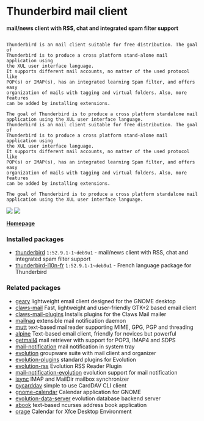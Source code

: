 # Thunderbird mail client

__mail/news client with RSS, chat and integrated spam filter support__

```

Thunderbird is an mail client suitable for free distribution. The goal of
Thunderbird is to produce a cross platform stand-alone mail application using
the XUL user interface language.
It supports different mail accounts, no matter of the used protocol like
POP(s) or IMAP(s), has an integrated learning Spam filter, and offers easy
organization of mails with tagging and virtual folders. Also, more features
can be added by installing extensions.

The goal of Thunderbird is to produce a cross platform standalone mail
application using the XUL user interface language.
Thunderbird is an mail client suitable for free distribution. The goal of
Thunderbird is to produce a cross platform stand-alone mail application using
the XUL user interface language.
It supports different mail accounts, no matter of the used protocol like
POP(s) or IMAP(s), has an integrated learning Spam filter, and offers easy
organization of mails with tagging and virtual folders. Also, more features
can be added by installing extensions.

The goal of Thunderbird is to produce a cross platform standalone mail
application using the XUL user interface language.

```

[![](https://screenshots.debian.net/thumbnail-with-version/thunderbird/9001)](https://screenshots.debian.net/screenshot-with-version/thunderbird/9001)
[![](https://screenshots.debian.net/thumbnail-with-version/lightning/9001)](https://screenshots.debian.net/screenshot-with-version/lightning/9001)



**[Homepage](http://www.mozilla.org/thunderbird/)**

### Installed packages

* [thunderbird](https://packages.debian.org/stretch/thunderbird) `1:52.9.1-1~deb9u1` - mail/news client with RSS, chat and integrated spam filter support
* [thunderbird-l10n-fr](https://packages.debian.org/stretch/thunderbird-l10n-fr) `1:52.9.1-1~deb9u1` - French language package for Thunderbird

### Related packages

 * [geary](https://packages.debian.org/stretch/geary) lightweight email client designed for the GNOME desktop
 * [claws-mail](https://packages.debian.org/stretch/claws-mail) Fast, lightweight and user-friendly GTK+2 based email client
 * [claws-mail-plugins](https://packages.debian.org/stretch/claws-mail-plugins) Installs plugins for the Claws Mail mailer
 * [mailnag](https://packages.debian.org/stretch/mailnag) extensible mail notification daemon
 * [mutt](https://packages.debian.org/stretch/mutt) text-based mailreader supporting MIME, GPG, PGP and threading
 * [alpine](https://packages.debian.org/stretch/alpine) Text-based email client, friendly for novices but powerful
 * [getmail4](https://packages.debian.org/stretch/getmail4) mail retriever with support for POP3, IMAP4 and SDPS
 * [mail-notification](https://packages.debian.org/stretch/mail-notification) mail notification in system tray
 * [evolution](https://packages.debian.org/stretch/evolution) groupware suite with mail client and organizer
 * [evolution-plugins](https://packages.debian.org/stretch/evolution-plugins) standard plugins for Evolution
 * [evolution-rss](https://packages.debian.org/stretch/evolution-rss) Evolution RSS Reader Plugin
 * [mail-notification-evolution](https://packages.debian.org/stretch/mail-notification-evolution) evolution support for mail notification
 * [isync](https://packages.debian.org/stretch/isync) IMAP and MailDir mailbox synchronizer
 * [pycarddav](https://packages.debian.org/stretch/pycarddav) simple to use CardDAV CLI client
 * [gnome-calendar](https://packages.debian.org/stretch/gnome-calendar) Calendar application for GNOME
 * [evolution-data-server](https://packages.debian.org/stretch/evolution-data-server) evolution database backend server
 * [abook](https://packages.debian.org/stretch/abook) text-based ncurses address book application
 * [orage](https://packages.debian.org/stretch/orage) Calendar for Xfce Desktop Environment
